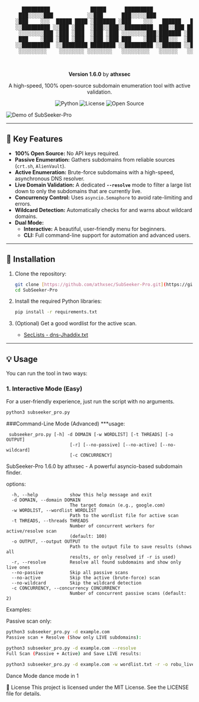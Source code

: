 <p align="center">
  <pre>
     █████████             █████      █████████                    █████                                    ███████████                    
    ███░░░░░███           ░░███      ███░░░░░███                  ░░███                                    ░░███░░░░░███                   
   ░███    ░░░  █████ ████ ░███████ ░███    ░░░   ██████   ██████  ░███ █████  ██████  ████████             ░███    ░███ ████████   ██████ 
   ░░█████████ ░░███ ░███  ░███░░███░░█████████  ███░░███ ███░░███ ░███░░███  ███░░███░░███░░███ ██████████ ░██████████ ░░███░░███ ███░░███
    ░░░░░░░░███ ░███ ░███  ░███ ░███ ░░░░░░░░███░███████ ░███████  ░██████░  ░███████  ░███ ░░░ ░░░░░░░░░░  ░███░░░░░░   ░███ ░░░ ░███ ░███
    ███    ░███ ░███ ░███  ░███ ░███ ███    ░███░███░░░  ░███░░░   ░███░░███ ░███░░░   ░███                 ░███         ░███     ░███ ░███
   ░░█████████  ░░████████ ████████ ░░█████████ ░░██████ ░░██████  ████ █████░░██████  █████                █████        █████    ░░██████ 
    ░░░░░░░░░    ░░░░░░░░ ░░░░░░░░   ░░░░░░░░░   ░░░░░░   ░░░░░░  ░░░░ ░░░░░  ░░░░░░  ░░░░░                ░░░░░        ░░░░░      ░░░░░░  
                                                                                                                                           
                                                                                                                                           
                                                                                                                                           
  </pre>
  <p align="center">
    <b>Version 1.6.0</b> by <b>athxsec</b>
  </p>
  <p align="center">
    A high-speed, 100% open-source subdomain enumeration tool with active validation.
  </p>
</p>

<p align="center">
  <img alt="Python" src="https://img.shields.io/badge/Python-3.7+-blue.svg?style=for-the-badge&logo=python">
  <img alt="License" src="https://img.shields.io/badge/License-MIT-yellow.svg?style=for-the-badge">
  <img alt="Open Source" src="https://img.shields.io/badge/Open%20Source-Yes-brightgreen.svg?style=for-the-badge">
</p>

![Demo of SubSeeker-Pro](./demo.gif)

---

## 🚀 Key Features

* **100% Open Source:** No API keys required.
* **Passive Enumeration:** Gathers subdomains from reliable sources (`crt.sh`, `AlienVault`).
* **Active Enumeration:** Brute-force subdomains with a high-speed, asynchronous DNS resolver.
* **Live Domain Validation:** A dedicated **`--resolve`** mode to filter a large list down to only the subdomains that are currently live.
* **Concurrency Control:** Uses `asyncio.Semaphore` to avoid rate-limiting and errors.
* **Wildcard Detection:** Automatically checks for and warns about wildcard domains.
* **Dual Mode:**
    * **Interactive:** A beautiful, user-friendly menu for beginners.
    * **CLI:** Full command-line support for automation and advanced users.

---

## 🔧 Installation

1.  Clone the repository:
    ```bash
    git clone [https://github.com/athxsec/SubSeeker-Pro.git](https://github.com/athxsec/SubSeeker-Pro.git)
    cd SubSeeker-Pro
    ```

2.  Install the required Python libraries:
    ```bash
    pip install -r requirements.txt
    ```

3.  (Optional) Get a good wordlist for the active scan.
    * [SecLists - dns-Jhaddix.txt](https://github.com/danielmiessler/SecLists/blob/master/Discovery/DNS/dns-Jhaddix.txt)

---

## 💡 Usage

You can run the tool in two ways:

### 1. Interactive Mode (Easy)

For a user-friendly experience, just run the script with no arguments.

```bash
python3 subseeker_pro.py
```

###Command-Line Mode (Advanced)
***usage: 
```
 subseeker_pro.py [-h] -d DOMAIN [-w WORDLIST] [-t THREADS] [-o OUTPUT]
                        [-r] [--no-passive] [--no-active] [--no-wildcard]
                        [-c CONCURRENCY]
```
SubSeeker-Pro 1.6.0 by athxsec - A powerful asyncio-based subdomain finder.

options: 
```
  -h, --help            show this help message and exit
  -d DOMAIN, --domain DOMAIN
                        The target domain (e.g., google.com)
  -w WORDLIST, --wordlist WORDLIST
                        Path to the wordlist file for active scan
  -t THREADS, --threads THREADS
                        Number of concurrent workers for active/resolve scan
                        (default: 100)
  -o OUTPUT, --output OUTPUT
                        Path to the output file to save results (shows all
                        results, or only resolved if -r is used)
  -r, --resolve         Resolve all found subdomains and show only live ones
  --no-passive          Skip all passive scans
  --no-active           Skip the active (brute-force) scan
  --no-wildcard         Skip the wildcard detection
  -c CONCURRENCY, --concurrency CONCURRENCY
                        Number of concurrent passive scans (default: 2)
```
                      
Examples:

Passive scan only:

```Bash
python3 subseeker_pro.py -d example.com
Passive scan + Resolve (Show only LIVE subdomains):
```
```Bash
python3 subseeker_pro.py -d example.com --resolve
Full Scan (Passive + Active) and Save LIVE results:
```
```Bash
python3 subseeker_pro.py -d example.com -w wordlist.txt -r -o robu_live_subs.txt
```

Dance Mode
dance mode in 1

📄 License
This project is licensed under the MIT License. See the LICENSE file for details.

